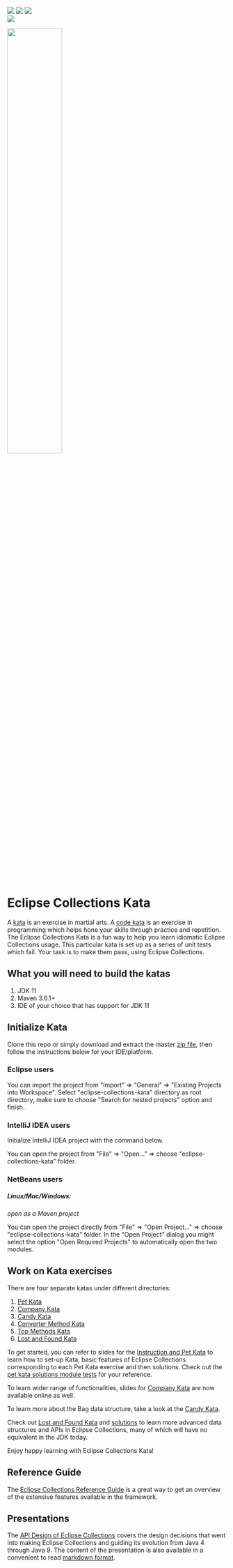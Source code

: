 <!--
  ~ Copyright (c) 2021 Goldman Sachs and others.
  ~ All rights reserved. This program and the accompanying materials
  ~ are made available under the terms of the Eclipse Public License v1.0
  ~ and Eclipse Distribution License v. 1.0 which accompany this distribution.
  ~ The Eclipse Public License is available at http://www.eclipse.org/legal/epl-v10.html
  ~ and the Eclipse Distribution License is available at
  ~ http://www.eclipse.org/org/documents/edl-v10.php.
  -->
[![][license-epl img]][license-epl]
[![][license-edl img]][license-edl]
[![][actions img]][actions]  
[![][actions-solutions img]][actions-solutions]

<a href="https://www.eclipse.org/collections/"><img src="https://github.com/eclipse/eclipse-collections-kata/blob/master/docs/shared/eclipse-collections-logo.png" height="50%" width="50%"></a>
  
Eclipse Collections Kata 
========================
A [kata](https://en.wikipedia.org/wiki/Kata) is an exercise in martial arts. 
A [code kata](http://codekata.com/) is an exercise in programming which helps hone your skills through practice and repetition. 
The Eclipse Collections Kata is a fun way to help you learn idiomatic Eclipse Collections usage. 
This particular kata is set up as a series of unit tests which fail. 
Your task is to make them pass, using Eclipse Collections.

What you will need to build the katas
-------------------------------------
1. JDK 11
2. Maven 3.6.1+
3. IDE of your choice that has support for JDK 11

Initialize Kata
---------------
Clone this repo or simply download and extract the master [zip file](https://github.com/eclipse/eclipse-collections-kata/archive/master.zip), 
then follow the instructions below for your IDE/platform. 


### Eclipse users

You can import the project from "Import" => "General" => "Existing Projects into Workspace".
Select "eclipse-collections-kata" directory as root directory, 
make sure to choose "Search for nested projects" option and finish.
### IntelliJ IDEA users

Initialize IntelliJ IDEA project with the command below. 

You can open the project from "File" => "Open..." => choose "eclipse-collections-kata" folder.

### NetBeans users

##### Linux/Mac/Windows:

_open as a Maven project_

You can open the project directly from "File" => "Open Project..." => choose "eclipse-collections-kata" folder.
In the "Open Project" dialog you might select the option "Open Required Projects" to automatically open the two modules.

Work on Kata exercises
----------------------
There are four separate katas under different directories:

1. [Pet Kata](pet-kata)
2. [Company Kata](company-kata)
3. [Candy Kata](candy-kata)
4. [Converter Method Kata](converter-method-kata)
5. [Top Methods Kata](top-methods-kata)
6. [Lost and Found Kata](lost-and-found-kata)

To get started, you can refer to slides for the [Instruction and Pet Kata](http://eclipse.github.io/eclipse-collections-kata/) to learn how to set-up Kata, basic features of Eclipse Collections corresponding to each Pet Kata exercise and then solutions. 
Check out the [pet kata solutions module tests](https://github.com/eclipse/eclipse-collections-kata/tree/master/pet-kata-solutions/src/test/java/org/eclipse/collections/petkata) for your reference.

To learn wider range of functionalities, slides for [Company Kata](http://eclipse.github.io/eclipse-collections-kata/company-kata) are now available online as well. 

To learn more about the Bag data structure, take a look at the [Candy Kata](candy-kata).

Check out [Lost and Found Kata](lost-and-found-kata) and [solutions](lost-and-found-kata-solutions) to learn more advanced data structures and APIs in Eclipse Collections, many of which will have no equivalent in the JDK today.

Enjoy happy learning with Eclipse Collections Kata!

Reference Guide
---------------
The [Eclipse Collections Reference Guide](https://github.com/eclipse/eclipse-collections/blob/master/docs/guide.md) is a great way to get an overview of the extensive features available in the framework.


Presentations
-------------
The [API Design of Eclipse Collections](http://eclipse.github.io/eclipse-collections-kata/api-design) covers the design 
decisions that went into making Eclipse Collections and guiding its evolution from Java 4 through Java 9. 
The content of the presentation is also available in a convenient to read [markdown format](https://github.com/eclipse/eclipse-collections-kata/blob/master/docs/api-design/slides.md). 

[actions]:https://github.com/eclipse/eclipse-collections-kata/actions?query=workflow%3A%22Eclipse+Collections+Kata+CI+Build%22
[actions img]:https://github.com/eclipse/eclipse-collections-kata/workflows/Eclipse%20Collections%20Kata%20CI%20Build/badge.svg?branch=master

[actions-solutions]:https://github.com/eclipse/eclipse-collections-kata/actions?query=workflow%3A%22Eclipse+Collections+Kata+Solutions+CI+Build%22
[actions-solutions img]:https://github.com/eclipse/eclipse-collections-kata/actions/workflows/solutions.yml/badge.svg?branch=master

[license-epl]:LICENSE-EPL-1.0.txt
[license-epl img]:https://img.shields.io/badge/License-EPL-blue.svg

[license-edl]:LICENSE-EDL-1.0.txt
[license-edl img]:https://img.shields.io/badge/License-EDL-blue.svg
